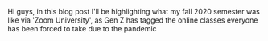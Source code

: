 Hi guys, in this blog post I'll be highlighting what my fall 2020 semester was like via 'Zoom University', as Gen Z has tagged the online classes everyone has been forced to take due to the pandemic
